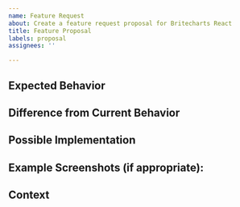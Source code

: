 ```yaml
---
name: Feature Request
about: Create a feature request proposal for Britecharts React
title: Feature Proposal
labels: proposal
assignees: ''

---
```

<!--- Provide a general summary of the feature request or improvement in the Title above -->
<!--- Look through existing open and closed feature proposals to see if someone has asked for the feature before -->

## Expected Behavior
<!--- Tell us how it should work -->

## Difference from Current Behavior
<!--- Explain the difference from current behavior -->

## Possible Implementation
<!--- Not obligatory, suggest ideas of how to implement the addition or change -->

## Example Screenshots (if appropriate):

## Context
<!--- Why do you need this feature or improvement? What is your use case? What are you trying to accomplish? -->
<!--- Providing context helps us come up with a solution that is most useful in the real world -->
